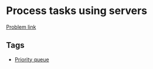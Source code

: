 # Process tasks using servers

[Problem link](https://leetcode.com/problems/process-tasks-using-servers)

## Tags

* [Priority queue](/README.md#Priority_queue)
